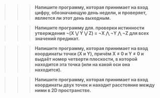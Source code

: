 

 >>> **Напишите программу, которая принимает на вход цифру, обозначающую день недели, и проверяет, является ли этот день выходным.**



>>> **Напишите программу для. проверки истинности утверждения ¬(X ⋁ Y ⋁ Z) = ¬X ⋀ ¬Y ⋀ ¬Z для всех значений предикат.**


>>> **Напишите программу, которая принимает на вход координаты точки (X и Y), причём X ≠ 0 и Y ≠ 0 и выдаёт номер четверти плоскости, в которой находится эта точка (или на какой оси она находится).**



>>> **Напишите программу, которая принимает на вход координаты двух точек и находит расстояние между ними в 2D пространстве.**

